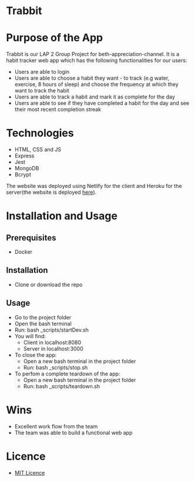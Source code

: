 # Trabbit
# Purpose of the App
Trabbit is our LAP 2 Group Project for beth-appreciation-channel. It is a habit tracker web app which has the following functionalities for our users:
- Users are able to login
- Users are able to choose a habit they want - to track (e.g water, exercise, 8 hours of sleep) and choose the frequency at which they want to track the habit
- Users are able to track a habit and mark it as complete for the day
- Users are able to see if they have completed a habit for the day and see their most recent completion streak

# Technologies
- HTML, CSS and JS
- Express
- Jest
- MongoDB
- Bcrypt

The website was deployed using Netlify for the client and Heroku for the server(the website is deployed [here](https://trabbit-server.herokuapp.com/)).

# Installation and Usage
## Prerequisites
- Docker
## Installation 
- Clone or download the repo
## Usage
- Go to the project folder
- Open the bash terminal
- Run: bash _scripts/startDev.sh
- You will find:
    - Client in localhost:8080
    - Server in localhost:3000
- To close the app:
    - Open a new bash terminal in the project folder
    - Run: bash _scripts/stop.sh
- To perfom a complete teardown of the app:
    - Open a new bash terminal in the project folder
    - Run: bash _scripts/teardown.sh

# Wins
- Excellent work flow from the team
- The team was able to build a functional web app

# Licence
- [MIT Licence](https://opensource.org/licenses/mit-license.php)